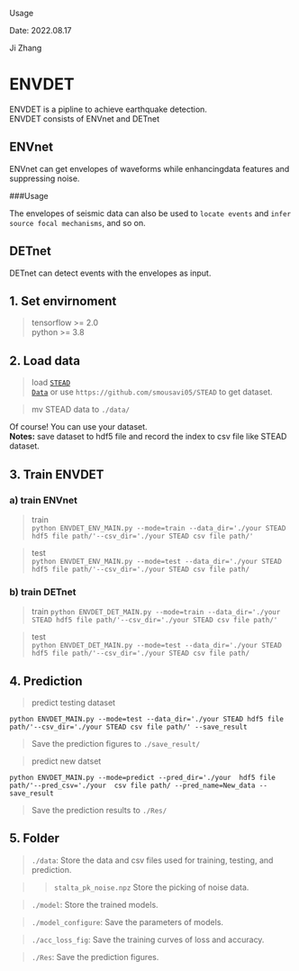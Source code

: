 Usage

Date: 2022.08.17

Ji Zhang

# ENVDET 

ENVDET is a pipline to achieve earthquake detection.  
ENVDET consists of ENVnet and DETnet

## ENVnet

ENVnet can get envelopes of waveforms while enhancingdata features and suppressing  noise.  

###Usage

The envelopes of seismic data can also be used to `locate events` and `infer source focal mechanisms`, and so on. 

## DETnet

DETnet can detect events with the envelopes as input.

## 1. Set envirnoment 
> tensorflow >= 2.0  
> python >= 3.8  

## 2. Load data
> load <code>[STEAD Data](https://github.com/smousavi05/STEAD)</code> or use `https://github.com/smousavi05/STEAD` to get dataset.  

> mv STEAD data to `./data/` 
 
Of course! You can use your dataset.  
**Notes:** save dataset to hdf5 file and record the index to csv file like STEAD dataset.

## 3. Train ENVDET
### a) train ENVnet
> train   
`python ENVDET_ENV_MAIN.py --mode=train --data_dir='./your STEAD hdf5 file path/'--csv_dir='./your STEAD csv file path/'`


> test  
`python ENVDET_ENV_MAIN.py --mode=test --data_dir='./your STEAD hdf5 file path/'--csv_dir='./your STEAD csv file path/`

### b) train DETnet
> train 
`python ENVDET_DET_MAIN.py --mode=train --data_dir='./your STEAD hdf5 file path/'--csv_dir='./your STEAD csv file path/'`

> test  
`python ENVDET_DET_MAIN.py --mode=test --data_dir='./your STEAD hdf5 file path/'--csv_dir='./your STEAD csv file path/`

## 4. Prediction
> predict testing dataset
>  
`python ENVDET_MAIN.py --mode=test --data_dir='./your STEAD hdf5 file path/'--csv_dir='./your STEAD csv file path/' --save_result`

> Save the prediction figures to `./save_result/`

> predict new datset  
> 
`python ENVDET_MAIN.py --mode=predict --pred_dir='./your  hdf5 file path/'--pred_csv='./your  csv file path/ --pred_name=New_data --save_result`

> Save the prediction results to `./Res/`

## 5. Folder
> `./data`: Store the data and csv files used for training, testing, and prediction.

>>`stalta_pk_noise.npz` Store the picking of noise data.
   
> `./model`: Store the trained models.   

> `./model_configure`: Save the parameters of models.

> `./acc_loss_fig`: Save the training curves of loss and accuracy. 

> `./Res`: Save the prediction figures.

